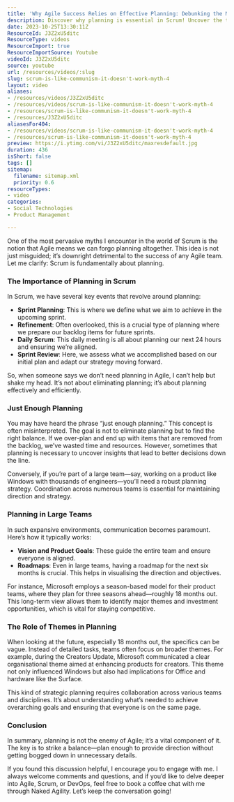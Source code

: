 ```yaml
---
title: 'Why Agile Success Relies on Effective Planning: Debunking the Myths of Scrum'
description: Discover why planning is essential in Scrum! Uncover the truth behind Agile myths and learn how effective planning drives team success.
date: 2023-10-25T13:30:11Z
ResourceId: J3Z2xU5ditc
ResourceType: videos
ResourceImport: true
ResourceImportSource: Youtube
videoId: J3Z2xU5ditc
source: youtube
url: /resources/videos/:slug
slug: scrum-is-like-communism-it-doesn't-work-myth-4
layout: video
aliases:
- /resources/videos/J3Z2xU5ditc
- /resources/videos/scrum-is-like-communism-it-doesn't-work-myth-4
- /resources/scrum-is-like-communism-it-doesn't-work-myth-4
- /resources/J3Z2xU5ditc
aliasesFor404:
- /resources/videos/scrum-is-like-communism-it-doesn't-work-myth-4
- /resources/scrum-is-like-communism-it-doesn't-work-myth-4
preview: https://i.ytimg.com/vi/J3Z2xU5ditc/maxresdefault.jpg
duration: 436
isShort: false
tags: []
sitemap:
  filename: sitemap.xml
  priority: 0.6
resourceTypes:
- video
categories:
- Social Technologies
- Product Management

---
```

One of the most pervasive myths I encounter in the world of Scrum is the notion that Agile means we can forgo planning altogether. This idea is not just misguided; it’s downright detrimental to the success of any Agile team. Let me clarify: Scrum is fundamentally about planning. 

### The Importance of Planning in Scrum

In Scrum, we have several key events that revolve around planning:

- **Sprint Planning**: This is where we define what we aim to achieve in the upcoming sprint.
- **Refinement**: Often overlooked, this is a crucial type of planning where we prepare our backlog items for future sprints.
- **Daily Scrum**: This daily meeting is all about planning our next 24 hours and ensuring we’re aligned.
- **Sprint Review**: Here, we assess what we accomplished based on our initial plan and adapt our strategy moving forward.

So, when someone says we don’t need planning in Agile, I can’t help but shake my head. It’s not about eliminating planning; it’s about planning effectively and efficiently.

### Just Enough Planning

You may have heard the phrase “just enough planning.” This concept is often misinterpreted. The goal is not to eliminate planning but to find the right balance. If we over-plan and end up with items that are removed from the backlog, we’ve wasted time and resources. However, sometimes that planning is necessary to uncover insights that lead to better decisions down the line.

Conversely, if you’re part of a large team—say, working on a product like Windows with thousands of engineers—you’ll need a robust planning strategy. Coordination across numerous teams is essential for maintaining direction and strategy. 

### Planning in Large Teams

In such expansive environments, communication becomes paramount. Here’s how it typically works:

- **Vision and Product Goals**: These guide the entire team and ensure everyone is aligned.
- **Roadmaps**: Even in large teams, having a roadmap for the next six months is crucial. This helps in visualising the direction and objectives.

For instance, Microsoft employs a season-based model for their product teams, where they plan for three seasons ahead—roughly 18 months out. This long-term view allows them to identify major themes and investment opportunities, which is vital for staying competitive.

### The Role of Themes in Planning

When looking at the future, especially 18 months out, the specifics can be vague. Instead of detailed tasks, teams often focus on broader themes. For example, during the Creators Update, Microsoft communicated a clear organisational theme aimed at enhancing products for creators. This theme not only influenced Windows but also had implications for Office and hardware like the Surface.

This kind of strategic planning requires collaboration across various teams and disciplines. It’s about understanding what’s needed to achieve overarching goals and ensuring that everyone is on the same page.

### Conclusion

In summary, planning is not the enemy of Agile; it’s a vital component of it. The key is to strike a balance—plan enough to provide direction without getting bogged down in unnecessary details. 

If you found this discussion helpful, I encourage you to engage with me. I always welcome comments and questions, and if you’d like to delve deeper into Agile, Scrum, or DevOps, feel free to book a coffee chat with me through Naked Agility. Let’s keep the conversation going!
